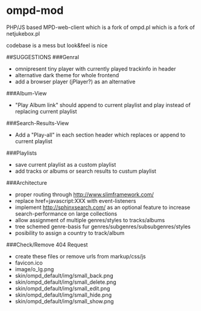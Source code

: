 # ompd-mod
PHP/JS based MPD-web-client which is a fork of ompd.pl which is a fork of netjukebox.pl

codebase is a mess but look&feel is nice

##SUGGESTIONS
###Genral
- omnipresent tiny player with currently played trackinfo in header
- alternative dark theme for whole frontend
- add a browser player (jPlayer?) as an alternative

###Album-View
- "Play Album link" should append to current playlist and play instead of replacing current playlist


###Search-Results-View
- Add a "Play-all" in each section header which replaces or append to current playlist

###Playlists
- save current playlist as a custom playlist
- add tracks or albums or search results to custum playlist


###Architecture
- proper routing through http://www.slimframework.com/
- replace href=javascript:XXX with event-listeners
- implement http://sphinxsearch.com/ as an optional feature to increase search-performance on large collections
- allow assignment of multiple genres/styles to tracks/albums
- tree schemed genre-basis fur genres/subgenres/subsubgenres/styles
- posibility to assign a country to track/album
 

###Check/Remove 404 Request
- create these files or remove urls from markup/css/js
- favicon.ico
- image/o_lg.png
- skin/ompd_default/img/small_back.png
- skin/ompd_default/img/small_delete.png
- skin/ompd_default/img/small_edit.png
- skin/ompd_default/img/small_hide.png
- skin/ompd_default/img/small_show.png